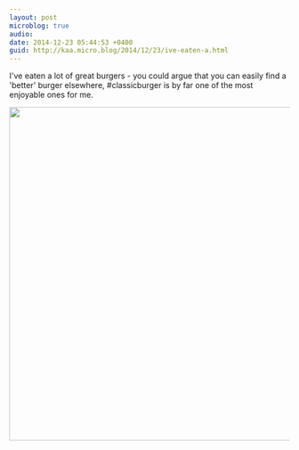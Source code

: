 ```yaml
---
layout: post
microblog: true
audio: 
date: 2014-12-23 05:44:53 +0400
guid: http://kaa.micro.blog/2014/12/23/ive-eaten-a.html
---
```

I've eaten a lot of great burgers - you could argue that you can easily find a 'better' burger elsewhere, #classicburger is by far one of the most enjoyable ones for me.

<img src="https://micro.kaa.bz/uploads/2018/d9bdab340b.jpg" width="600" height="600" />
